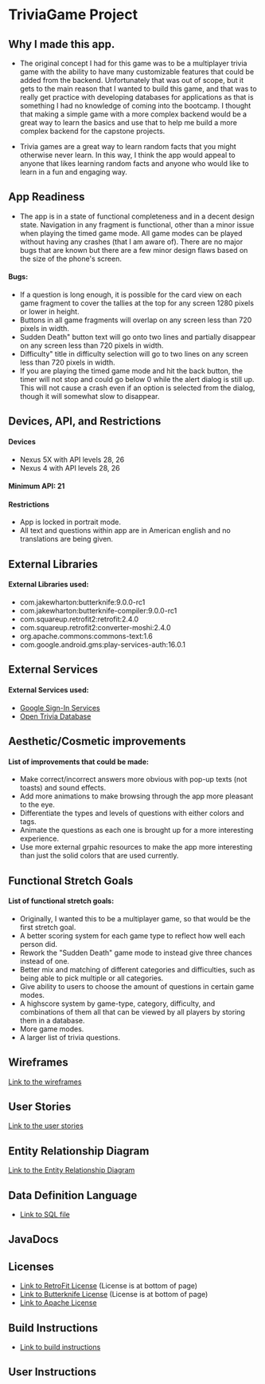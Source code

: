 # TriviaGame Project

## Why I made this app.
* The original concept I had for this game was to be a multiplayer trivia game with the ability to have
many customizable features that could be added from the backend. Unfortunately that was out of scope, but
it gets to the main reason that I wanted to build this game, and that was to really get practice with 
developing databases for applications as that is something I had no knowledge of coming into the bootcamp.
I thought that making a simple game with a more complex backend would be a great way to learn the basics
and use that to help me build a more complex backend for the capstone projects.

* Trivia games are a great way to learn random facts that you might otherwise never learn. In this way, I
think the app would appeal to anyone that likes learning random facts and anyone who would like to learn
in a fun and engaging way.

## App Readiness
* The app is in a state of functional completeness and in a decent design state. Navigation in any fragment
is functional, other than a minor issue when playing the timed game mode. All game modes can be played
without having any crashes (that I am aware of). There are no major bugs that are known but there are a few 
minor design flaws based on the size of the phone's screen.

#### Bugs:
* If a question is long enough, it is possible for the card view on each game fragment to cover the tallies
  at the top for any screen 1280 pixels or lower in height.
* Buttons in all game fragments will overlap on any screen less than 720 pixels in width.
* Sudden Death" button text will go onto two lines and partially disappear on any screen less than 720 
  pixels in width.
* Difficulty" title in difficulty selection will go to two lines on any screen less than 720 pixels in width.
* If you are playing the timed game mode and hit the back button, the timer will not stop and could go below 0
  while the alert dialog is still up. This will not cause a crash even if an option is selected from the 
  dialog, though it will somewhat slow to disappear.
  
## Devices, API, and Restrictions
#### Devices
* Nexus 5X with API levels 28, 26
* Nexus 4 with API levels  28, 26
  
#### Minimum API: 21
  
#### Restrictions
* App is locked in portrait mode.
* All text and questions within app are in American english and no translations are being given.
  
## External Libraries
#### External Libraries used:
* com.jakewharton:butterknife:9.0.0-rc1
* com.jakewharton:butterknife-compiler:9.0.0-rc1
* com.squareup.retrofit2:retrofit:2.4.0
* com.squareup.retrofit2:converter-moshi:2.4.0
* org.apache.commons:commons-text:1.6
* com.google.android.gms:play-services-auth:16.0.1

## External Services
#### External Services used:
* [Google Sign-In Services](https://developers.google.com/identity/sign-in/android/start)
* [Open Trivia Database](https://opentdb.com/)

## Aesthetic/Cosmetic improvements
#### List of improvements that could be made:
* Make correct/incorrect answers more obvious with pop-up texts (not toasts) and sound effects.
* Add more animations to make browsing through the app more pleasant to the eye.
* Differentiate the types and levels of questions with either colors and tags.
* Animate the questions as each one is brought up for a more interesting experience.
* Use more external grpahic resources to make the app more interesting than just the solid colors that are
used currently.

## Functional Stretch Goals
#### List of functional stretch goals:
* Originally, I wanted this to be a multiplayer game, so that would be the first stretch goal.
* A better scoring system for each game type to reflect how well each person did.
* Rework the "Sudden Death" game mode to instead give three chances instead of one.
* Better mix and matching of different categories and difficulties, such as being able to pick multiple or all
categories.
* Give ability to users to choose the amount of questions in certain game modes.
* A highscore system by game-type, category, difficulty, and combinations of them all that can be viewed by all 
players by storing them in a database.
* More game modes.
* A larger list of trivia questions.

## Wireframes
[Link to the wireframes](TriviaGameWF.pdf)

## User Stories
[Link to the user stories](USER_STORIES.md)

## Entity Relationship Diagram
[Link to the Entity Relationship Diagram](TriviaGameERD.pdf)

## Data Definition Language
* [Link to SQL file](trivia_game.sql)

## JavaDocs

## Licenses
* [Link to RetroFit License](https://square.github.io/retrofit/) (License is at bottom of page)
* [Link to Butterknife License](http://jakewharton.github.io/butterknife/) (License is at bottom of page)
* [Link to Apache License](http://www.apache.org/licenses/)

## Build Instructions
* [Link to build instructions](Build_Instr.md)

## User Instructions
